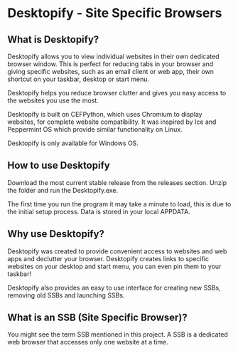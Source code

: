 # Desktopify - Site Specific Browsers

## What is Desktopify?
Desktopify allows you to view individual websites in their own dedicated browser window. This is perfect for reducing tabs in your browser and giving specific websites, such as an email client or web app, their own shortcut on your taskbar, desktop or start menu.

Desktopify helps you reduce browser clutter and gives you easy access to the websites you use the most.

Desktopify is built on CEFPython, which uses Chromium to display websites, for complete website compatibility. It was inspired by Ice and Peppermint OS which provide similar functionality on Linux.

Desktopify is only available for Windows OS.

## How to use Desktopify
Download the most current stable release from the releases section. Unzip the folder and run the Desktopify.exe. 

The first time you run the program it may take a minute to load, this is due to the initial setup process. Data is stored in your local APPDATA.

## Why use Desktopify?
Desktopify was created to provide convenient access to websites and web apps and declutter your browser. Desktopify creates links to specific websites on your desktop and start menu, you can even pin them to your taskbar!

Desktopify also provides an easy to use interface for creating new SSBs, removing old SSBs and launching SSBs.

## What is an SSB (Site Specific Browser)?
You might see the term SSB mentioned in this project. A SSB is a dedicated web browser that accesses only one website at a time.